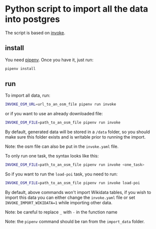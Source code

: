 # Python script to import all the data into postgres

The script is based on [invoke](https://github.com/pyinvoke/).

## install

You need [pipenv](https://github.com/pypa/pipenv). Once you have it, just run:

```bash
pipenv install
```

## run

To import all data, run:

```bash
INVOKE_OSM_URL=url_to_an_osm_file pipenv run invoke
```

or if you want to use an already downloaded file:

```bash
INVOKE_OSM_FILE=path_to_an_osm_file pipenv run invoke
```

By default, generated data will be stored in a `/data` folder, so you
should make sure this folder exists and is writable prior to running
the import.

Note: the osm file can also be put in the `invoke.yaml` file.

To only run one task, the syntax looks like this:

```bash
INVOKE_OSM_FILE=path_to_an_osm_file pipenv run invoke <one_task>
```

So if you want to run the `load-poi` task, you need to run:

```bash
INVOKE_OSM_FILE=path_to_an_osm_file pipenv run invoke load-poi
```

By default, above commands won't import Wikidata tables, if you wish to import
this data you can either change the `invoke.yaml` file or set
`INVOKE_IMPORT_WIKIDATA=1` while importing other data.

Note: be careful to replace `_` with `-` in the function name

Note: the `pipenv` command should be ran from the `import_data` folder.
